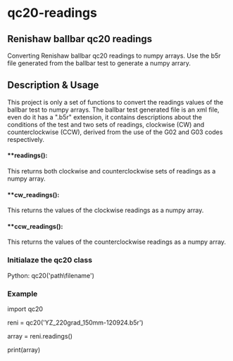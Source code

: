 # qc20-readings
## Renishaw ballbar qc20 readings 

Converting Renishaw ballbar qc20 readings to numpy arrays. Use the b5r file generated from the ballbar test to generate a numpy arrary.

## Description & Usage

This project is only a set of functions to convert the readings values of the ballbar test to numpy arrays. The ballbar test generated file is an xml file, even do it has a ".b5r" extension, it contains descriptions about the conditions of the test and two sets of readings, clockwise (CW) and counterclockwise (CCW), derived from the use of the G02 and G03 codes respectively.

#### **readings():

This returns both clockwise and counterclockwise sets of readings as a numpy array.

#### **cw_readings():

This returns the values of the clockwise readings as a numpy array.

#### **ccw_readings():

This returns the values of the counterclockwise readings as a numpy array.

### Initialaze the qc20 class 
Python: qc20('path\filename')

### Example
import qc20

reni = qc20('YZ_220grad_150mm-120924.b5r')

array = reni.readings()

print(array)


